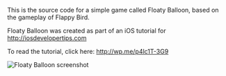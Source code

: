 This is the source code for a simple game called Floaty Balloon, based on the gameplay of Flappy Bird.

Floaty Balloon was created as part of an iOS tutorial for http://iosdevelopertips.com

To read the tutorial, click here: http://wp.me/p4lc1T-3G9

![Floaty Balloon screenshot](https://raw.github.com/nicklockwood/FloatyBalloon/master/Screenshot.jpg)